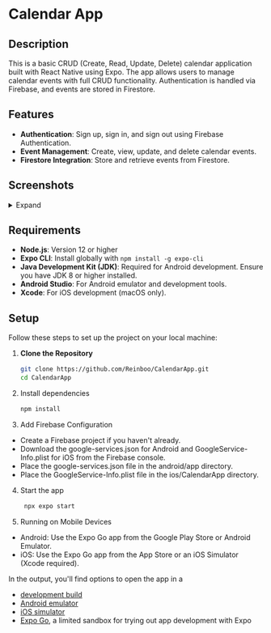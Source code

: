 # Calendar App

## Description

This is a basic CRUD (Create, Read, Update, Delete) calendar application built with React Native using Expo. The app allows users to manage calendar events with full CRUD functionality. Authentication is handled via Firebase, and events are stored in Firestore.

## Features

- **Authentication**: Sign up, sign in, and sign out using Firebase Authentication.
- **Event Management**: Create, view, update, and delete calendar events.
- **Firestore Integration**: Store and retrieve events from Firestore.

## Screenshots

<details>
  <summary>Expand</summary>
  
  ![Welcome screen](assets/images/screen-1.jpg)
  ![Authentication](assets/images/screen-2.jpg)
  ![Event CRUD](assets/images/screen-3.jpg)
  ![Events list](assets/images/screen-4.jpg)
</details>

## Requirements

- **Node.js**: Version 12 or higher
- **Expo CLI**: Install globally with `npm install -g expo-cli`
- **Java Development Kit (JDK)**: Required for Android development. Ensure you have JDK 8 or higher installed.
- **Android Studio**: For Android emulator and development tools.
- **Xcode**: For iOS development (macOS only).

## Setup

Follow these steps to set up the project on your local machine:

1. **Clone the Repository**

   ```bash
   git clone https://github.com/Reinboo/CalendarApp.git
   cd CalendarApp
   ```

2. Install dependencies

   ```bash
   npm install
   ```

3. Add Firebase Configuration

- Create a Firebase project if you haven't already.
- Download the google-services.json for Android and GoogleService-Info.plist for iOS from the Firebase console.
- Place the google-services.json file in the android/app directory.
- Place the GoogleService-Info.plist file in the ios/CalendarApp directory.

4. Start the app

   ```bash
    npx expo start
   ```

5. Running on Mobile Devices

- Android: Use the Expo Go app from the Google Play Store or Android Emulator.
- iOS: Use the Expo Go app from the App Store or an iOS Simulator (Xcode required).

In the output, you'll find options to open the app in a

- [development build](https://docs.expo.dev/develop/development-builds/introduction/)
- [Android emulator](https://docs.expo.dev/workflow/android-studio-emulator/)
- [iOS simulator](https://docs.expo.dev/workflow/ios-simulator/)
- [Expo Go](https://expo.dev/go), a limited sandbox for trying out app development with Expo

